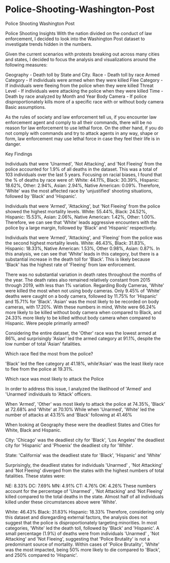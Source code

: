 # Police-Shooting-Washington-Post
Police Shooting Washington Post

Police Shooting Insights
With the nation divided on the conduct of law enforcement, I decided to look into the Washington Post dataset to investigate trends hidden in the numbers.

Given the current scenarios with protests breaking out across many cities and states, I decided to focus the analysis and visualizations around the following measures:

Geography - Death toll by State and City.
Race - Death toll by race
Armed Category - If individuals were armed when they were killed
Flee Category - If individuals were fleeing from the police when they were killed
Threat Level - If individuals were attacking the police when they were killed
Time - Death by race analyzed by Month and Year
Body Camera - If police disproportionately kills more of a specific race with or without body camera
Basic assumptions.

As the rules of society and law enforcement tell us, if you encounter law enforcement agent and comply to all their commands, there will be no reason for law enforcement to use lethal force. On the other hand, if you do not comply with commands and try to attack agents in any way, shape or form, law enforcement may use lethal force in case they feel their life is in danger.

Key Findings

Individuals that were 'Unarmed', 'Not Attacking', and 'Not Fleeing' from the police accounted for 1.9% of all deaths in the dataset. This was a total of 103 individuals over the last 5 years. Focusing on racial biases, I found that the % of deaths by race were of:
White: 44.11%, Black: 30.39%, Hispanic: 18.62%, Other: 2.94%, Asian: 2.94%, Native American: 0.09%. Therefore, 'White' was the most affected race by 'unjustified' shooting situations, followed by 'Black' and 'Hispanic'.

Individuals that were 'Armed', 'Attacking', but 'Not Fleeing' from the police showed the highest mortality levels.
White: 55.44%, Black: 24.52%, Hispanic: 15.53%, Asian: 2.06%, Native American: 1.42%, Other: 1.00%. Therefore, we can see that 'White' leads aggressive encounters with the police by a large margin, followed by 'Black' and 'Hispanic' respectively.

Individuals that were 'Armed', 'Attacking', and 'Fleeing' from the police was the second highest mortality levels.
White: 46.43%, Black: 31.83%, Hispanic: 18.33%, Native American: 1.53%, Other 0.98%, Asian: 0.87%. In this analysis, we can see that 'White' leads in this category, but there is a substantial increase in the death toll for 'Black'. This is likely because 'Black' has the highest rate of 'Fleeing' from law enforcement.

There was no substantial variation in death rates throughout the months of the year. The death rates also remained relatively constant from 2015 through 2019, with less than 1% variation.
Regarding Body Cameras, 'White' were killed the most when not using body cameras. Only 9.45% of 'White' deaths were caught on a body camera, followed by 11.75% for 'Hispanic' and 15.71% for 'Black'. 'Asian' was the most likely to be recorded on body cameras, with 17.20%. With these numbers in mind, White were 66.24% more likely to be killed without body camera when compared to Black, and 24.33% more likely to be killed without body camera when compared to Hispanic.
Were people primarily armed?

Considering the entire dataset, the 'Other' race was the lowest armed at 86%, and surprisingly 'Asian' led the armed category at 91.1%, despite the low number of total 'Asian' fatalities.

Which race fled the most from the police?

'Black' led the flee category at 41.18%, while'Asian' was the least likely race to flee from the police at 19.31%.

Which race was most likely to attack the Police

In order to address this issue, I analyzed the likelihood of 'Armed' and 'Unarmed' individuals to 'Attack' officers.

When 'Armed', 'Other' was most likely to attack the police at 74.35%, 'Black' at 72.68% and 'White' at 70.10% While when 'Unarmed', 'White' led the number of attacks at 43.15% and 'Black' following at 41.46%

When looking at Geography these were the deadliest States and Cities for White, Black and Hispanic.

City: 'Chicago' was the deadliest city for 'Black', 'Los Angeles' the deadliest city for 'Hispanic' and 'Phoenix' the deadliest city for 'White'.

State: 'California' was the deadliest state for 'Black', 'Hispanic' and 'White'

Surprisingly, the deadliest states for individuals 'Unarmed' , 'Not Attacking' and 'Not Fleeing' diverged from the states with the highest numbers of total fatalities. These states were:

NE: 8.33%
DC: 7.69%
MN: 4.91%
CT: 4.76%
OK: 4.26%
These numbers account for the percentage of 'Unarmed' , 'Not Attacking' and 'Not Fleeing' killed compared to the total deaths in the state.
Almost half of all individuals killed under these circumstances above were 'White'.

White: 46.43%
Black: 31.83%
Hispanic: 18.33%
Therefore, considering only this dataset and disregarding external factors, the analysis does not suggest that the police is disproportionately targeting minorities. In most categories, 'White' led the death toll, followed by 'Black' and 'Hispanic'. A small percentage (1.9%) of deaths were from individuals 'Unarmed' , 'Not Attacking' and 'Not Fleeing', suggesting that 'Police Brutality' is not a predominant source of mortality. Within cases of 'Police Brutality', 'White' was the most impacted, being 50% more likely to die compared to 'Black', and 250% compared to 'Hispanic'.
